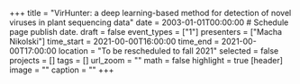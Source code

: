 +++
title = "VirHunter: a deep learning-based method for detection of novel viruses in plant sequencing data"
date = 2003-01-01T00:00:00  # Schedule page publish date.
draft = false
event_types = ["1"]
presenters = ["Macha Nikolski"]
time_start = 2021-00-00T16:00:00
time_end = 2021-00-00T17:00:00
location = "To be rescheduled to fall 2021"
selected = false
projects = []
tags = []
url_zoom = ""
math = false
highlight = true
[header]
image = ""
caption = ""
+++
